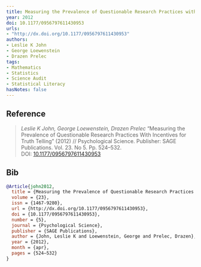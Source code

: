 ```yaml
---
title: Measuring the Prevalence of Questionable Research Practices with Incentives for Truth Telling
year: 2012
doi: 10.1177/0956797611430953
urls:
- "http://dx.doi.org/10.1177/0956797611430953"
authors:
- Leslie K John
- George Loewenstein
- Drazen Prelec
tags:
- Mathematics
- Statistics
- Science Audit
- Statistical Literacy
hasNotes: false
---
```


## Reference

> <i>Leslie K John, George Loewenstein, Drazen Prelec</i> “Measuring the Prevalence of Questionable Research Practices With Incentives for Truth Telling” (2012) // Psychological Science. Publisher: SAGE Publications. Vol.&nbsp;23. No&nbsp;5. Pp.&nbsp;524–532. DOI:&nbsp;<a href='https://doi.org/10.1177/0956797611430953'>10.1177/0956797611430953</a>

## Bib

```bib
@Article{john2012,
  title = {Measuring the Prevalence of Questionable Research Practices With Incentives for Truth Telling},
  volume = {23},
  issn = {1467-9280},
  url = {http://dx.doi.org/10.1177/0956797611430953},
  doi = {10.1177/0956797611430953},
  number = {5},
  journal = {Psychological Science},
  publisher = {SAGE Publications},
  author = {John, Leslie K and Loewenstein, George and Prelec, Drazen},
  year = {2012},
  month = {apr},
  pages = {524–532}
}
```

